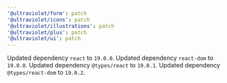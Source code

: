 ```yaml
---
'@ultraviolet/form': patch
'@ultraviolet/icons': patch
'@ultraviolet/illustrations': patch
'@ultraviolet/plus': patch
'@ultraviolet/ui': patch
---
```


Updated dependency `react` to `19.0.0`.
Updated dependency `react-dom` to `19.0.0`.
Updated dependency `@types/react` to `19.0.1`.
Updated dependency `@types/react-dom` to `19.0.2`.
